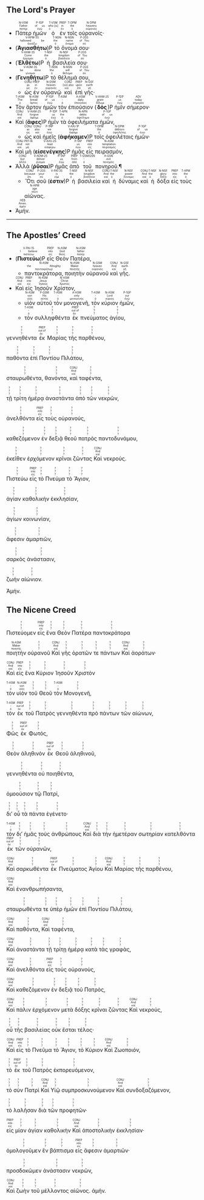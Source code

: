 ## The Lord's Prayer

- <RUBY><ruby><ruby>Πάτερ<rt>πατήρ</rt></ruby><rt>Father</rt></ruby><rt>N-VSM</rt></RUBY> <RUBY><ruby><ruby>ἡμῶν<rt>ἐγώ</rt></ruby><rt>of us</rt></ruby><rt>P-1GP</rt></RUBY> <RUBY><ruby><ruby>ὁ<rt>ὁ</rt></ruby><rt>who [is]</rt></ruby><rt>T-VSM</rt></RUBY> <RUBY><ruby><ruby>ἐν<rt>ἐν</rt></ruby><rt>in</rt></ruby><rt>PREP</rt></RUBY> <RUBY><ruby><ruby>τοῖς<rt>ὁ</rt></ruby><rt>the</rt></ruby><rt>T-DPM</rt></RUBY> <RUBY><ruby><ruby>οὐρανοῖς·<rt>οὐρανός</rt></ruby><rt>heavens</rt></ruby><rt>N-DPM</rt></RUBY> 
- (<RUBY><ruby><ruby><strong>Ἁγιασθήτω</strong><rt>ἁγιάζω</rt></ruby><rt>hallowed be</rt></ruby><rt>V-APM-3S</rt></RUBY>)P <RUBY><ruby><ruby>τὸ<rt>ὁ</rt></ruby><rt>the</rt></ruby><rt>T-NSN</rt></RUBY> <RUBY><ruby><ruby>ὄνομά<rt>ὄνομα</rt></ruby><rt>name</rt></ruby><rt>N-NSN</rt></RUBY> <RUBY><ruby><ruby>σου·<rt>σύ</rt></ruby><rt>of You</rt></ruby><rt>P-2GS</rt></RUBY>
- (<RUBY><ruby><ruby><strong>Ἐλθέτω</strong><rt>ἔρχομαι</rt></ruby><rt>Come</rt></ruby><rt>V-AAM-3S</rt></RUBY>)P <RUBY><ruby><ruby>ἡ<rt>ὁ</rt></ruby><rt>the</rt></ruby><rt>T-NSF</rt></RUBY> <RUBY><ruby><ruby>βασιλεία<rt>βασιλεία</rt></ruby><rt>kingdom</rt></ruby><rt>N-NSF</rt></RUBY> <RUBY><ruby><ruby>σου·<rt>σύ</rt></ruby><rt>of You</rt></ruby><rt>P-2GS</rt></RUBY> 
- (<RUBY><ruby><ruby><strong>Γενηθήτω</strong><rt>γίνομαι</rt></ruby><rt>be done</rt></ruby><rt>V-AOM-3S</rt></RUBY>)P <RUBY><ruby><ruby>τὸ<rt>ὁ</rt></ruby><rt>the</rt></ruby><rt>T-NSN</rt></RUBY> <RUBY><ruby><ruby>θέλημά<rt>θέλημα</rt></ruby><rt>will</rt></ruby><rt>N-NSN</rt></RUBY> <RUBY><ruby><ruby>σου,<rt>σύ</rt></ruby><rt>of You</rt></ruby><rt>P-2GS</rt></RUBY> 
	- <RUBY><ruby><ruby>ὡς<rt>ὡς</rt></ruby><rt>as</rt></ruby><rt>CONJ</rt></RUBY> <RUBY><ruby><ruby>ἐν<rt>ἐν</rt></ruby><rt>in</rt></ruby><rt>PREP</rt></RUBY> <RUBY><ruby><ruby>οὐρανῷ<rt>οὐρανός</rt></ruby><rt>heaven</rt></ruby><rt>N-DSM</rt></RUBY> <RUBY><ruby><ruby>καὶ<rt>καί</rt></ruby><rt>[so] also</rt></ruby><rt>CONJ</rt></RUBY> <RUBY><ruby><ruby>ἐπὶ<rt>ἐπί</rt></ruby><rt>upon</rt></ruby><rt>PREP</rt></RUBY> <RUBY><ruby><ruby>γῆς·<rt>γῆ</rt></ruby><rt>earth</rt></ruby><rt>N-GSF</rt></RUBY> 
- <RUBY><ruby><ruby>Τὸν<rt>ὁ</rt></ruby><rt>The</rt></ruby><rt>T-ASM</rt></RUBY> <RUBY><ruby><ruby>ἄρτον<rt>ἄρτος</rt></ruby><rt>bread</rt></ruby><rt>N-ASM</rt></RUBY> <RUBY><ruby><ruby>ἡμῶν<rt>ἐγώ</rt></ruby><rt>of us</rt></ruby><rt>P-1GP</rt></RUBY> <RUBY><ruby><ruby>τὸν<rt>ὁ</rt></ruby><rt>-</rt></ruby><rt>T-ASM</rt></RUBY> <RUBY><ruby><ruby>ἐπιούσιον<rt>ἐπιούσιος</rt></ruby><rt>daily</rt></ruby><rt>A-ASM</rt></RUBY> (<RUBY><ruby><ruby><strong>δὸς</strong><rt>δίδωμι</rt></ruby><rt>grant</rt></ruby><rt>V-AAM-2S</rt></RUBY>)P <RUBY><ruby><ruby>ἡμῖν<rt>ἐγώ</rt></ruby><rt>us</rt></ruby><rt>P-1DP</rt></RUBY> <RUBY><ruby><ruby>σήμερον·<rt>σήμερον</rt></ruby><rt>today</rt></ruby><rt>ADV</rt></RUBY> 
- <RUBY><ruby><ruby>Καὶ<rt>καί</rt></ruby><rt>And</rt></ruby><rt>CONJ</rt></RUBY> (<RUBY><ruby><ruby><strong>ἄφες</strong><rt>ἀφίημι</rt></ruby><rt>forgive</rt></ruby><rt>V-AAM-2S</rt></RUBY>)P <RUBY><ruby><ruby>ἡμῖν<rt>ἐγώ</rt></ruby><rt>us</rt></ruby><rt>P-1DP</rt></RUBY> <RUBY><ruby><ruby>τὰ<rt>ὁ</rt></ruby><rt>the</rt></ruby><rt>T-APN</rt></RUBY> <RUBY><ruby><ruby>ὀφειλήματα<rt>ὀφείλημα</rt></ruby><rt>debts</rt></ruby><rt>N-APN</rt></RUBY> <RUBY><ruby><ruby>ἡμῶν,<rt>ἐγώ</rt></ruby><rt>of us</rt></ruby><rt>P-1GP</rt></RUBY> 
	- <RUBY><ruby><ruby>ὡς<rt>ὡς</rt></ruby><rt>as</rt></ruby><rt>CONJ</rt></RUBY> <RUBY><ruby><ruby>καὶ<rt>καί</rt></ruby><rt>also</rt></ruby><rt>CONJ</rt></RUBY> <RUBY><ruby><ruby>ἡμεῖς<rt>ἐγώ</rt></ruby><rt>we</rt></ruby><rt>P-1NP</rt></RUBY> (<RUBY><ruby><ruby><strong>ἀφήκαμεν</strong><rt>ἀφίημι</rt></ruby><rt>forgive</rt></ruby><rt>V-AAI-1P</rt></RUBY>)P <RUBY><ruby><ruby>τοῖς<rt>ὁ</rt></ruby><rt>the</rt></ruby><rt>T-DPM</rt></RUBY> <RUBY><ruby><ruby>ὀφειλέταις<rt>ὀφειλέτης</rt></ruby><rt>debtors</rt></ruby><rt>N-DPM</rt></RUBY> <RUBY><ruby><ruby>ἡμῶν·<rt>ἐγώ</rt></ruby><rt>of us</rt></ruby><rt>P-1GP</rt></RUBY> 
- <RUBY><ruby><ruby>Καὶ<rt>καί</rt></ruby><rt>And</rt></ruby><rt>CONJ</rt></RUBY> <RUBY><ruby><ruby>μὴ<rt>μή</rt></ruby><rt>not</rt></ruby><rt>PRT-N</rt></RUBY> (<RUBY><ruby><ruby><strong>εἰσενέγκῃς</strong><rt>εἰσφέρω</rt></ruby><rt>lead</rt></ruby><rt>V-AAS-2S</rt></RUBY>)P <RUBY><ruby><ruby>ἡμᾶς<rt>ἐγώ</rt></ruby><rt>us</rt></ruby><rt>P-1AP</rt></RUBY> <RUBY><ruby><ruby>εἰς<rt>εἰς</rt></ruby><rt>into</rt></ruby><rt>PREP</rt></RUBY> <RUBY><ruby><ruby>πειρασμόν,<rt>πειρασμός</rt></ruby><rt>temptation</rt></ruby><rt>N-ASM</rt></RUBY> 
- <RUBY><ruby><ruby>Ἀλλὰ<rt>ἀλλά</rt></ruby><rt>but</rt></ruby><rt>CONJ</rt></RUBY> (<RUBY><ruby><ruby><strong>ῥῦσαι</strong><rt>ῥύομαι</rt></ruby><rt>deliver</rt></ruby><rt>V-ADM-2S</rt></RUBY>)P <RUBY><ruby><ruby>ἡμᾶς<rt>ἐγώ</rt></ruby><rt>us</rt></ruby><rt>P-1AP</rt></RUBY> <RUBY><ruby><ruby>ἀπὸ<rt>ἀπό</rt></ruby><rt>from</rt></ruby><rt>PREP</rt></RUBY> <RUBY><ruby><ruby>τοῦ<rt>ὁ</rt></ruby><rt>-</rt></ruby><rt>T-GSM⁞GSN</rt></RUBY> <RUBY><ruby><ruby>πονηροῦ.¶<rt>πονηρός</rt></ruby><rt>evil</rt></ruby><rt>A-GSN</rt></RUBY> 
	- <RUBY><ruby><ruby>Ὅτι<rt>ὅτι</rt></ruby><rt>because</rt></ruby><rt>CONJ</rt></RUBY> <RUBY><ruby><ruby>σοῦ<rt>σύ</rt></ruby><rt>your</rt></ruby><rt>P-2GS</rt></RUBY> (<RUBY><ruby><ruby><strong>ἐστιν</strong><rt>εἰμί</rt></ruby><rt>is</rt></ruby><rt>V-PAI-3S</rt></RUBY>)P <RUBY><ruby><ruby>ἡ<rt>ὁ</rt></ruby><rt>the</rt></ruby><rt>T-NSF</rt></RUBY> <RUBY><ruby><ruby>βασιλεία<rt>βασιλεία</rt></ruby><rt>kingdom</rt></ruby><rt>N-NSF</rt></RUBY> <RUBY><ruby><ruby>καὶ<rt>καί</rt></ruby><rt>And</rt></ruby><rt>CONJ</rt></RUBY> <RUBY><ruby><ruby>ἡ<rt>ὁ</rt></ruby><rt>the</rt></ruby><rt>T-NSF</rt></RUBY> <RUBY><ruby><ruby>δύναμις<rt>δύναμις</rt></ruby><rt>power</rt></ruby><rt>N-NSF</rt></RUBY> <RUBY><ruby><ruby>καὶ<rt>καί</rt></ruby><rt>And</rt></ruby><rt>CONJ</rt></RUBY> <RUBY><ruby><ruby>ἡ<rt>ὁ</rt></ruby><rt>the</rt></ruby><rt>T-NSF</rt></RUBY> <RUBY><ruby><ruby>δόξα<rt>δόξα</rt></ruby><rt>glory</rt></ruby><rt>N-NSF</rt></RUBY> <RUBY><ruby><ruby>εἰς<rt>εἰς</rt></ruby><rt>into</rt></ruby><rt>PREP</rt></RUBY> <RUBY><ruby><ruby>τοὺς<rt>ὁ</rt></ruby><rt>the</rt></ruby><rt>T-APM</rt></RUBY> <RUBY><ruby><ruby>αἰῶνας.<rt>αἰών</rt></ruby><rt>age</rt></ruby><rt>N-APM</rt></RUBY>
- <RUBY><ruby><ruby>Ἀμήν.<rt>ἀμήν</rt></ruby><rt>Amen.</rt></ruby><rt>HEB</rt></RUBY>

<div style='page-break-after: always;'></div>

---

## The Apostles’ Creed
- (<RUBY><ruby><ruby><strong>Πιστεύω</strong><rt>πιστεύω</rt></ruby><rt>I believe</rt></ruby><rt>V-PAI-1S</rt></RUBY>)P <RUBY><ruby><ruby>εἰς<rt>εἰς</rt></ruby><rt>into</rt></ruby><rt>PREP</rt></RUBY> <RUBY><ruby><ruby>Θεὸν<rt>θεός</rt></ruby><rt>God</rt></ruby><rt>N-ASM</rt></RUBY> <RUBY><ruby><ruby>Πατέρα,<rt>πατέρ</rt></ruby><rt>father</rt></ruby><rt>N-ASM</rt></RUBY> 
	- <RUBY><ruby><ruby>παντοκράτορα,<rt>παντοκράτωρ</rt></ruby><rt>the Almighty</rt></ruby><rt>N-ASM</rt></RUBY> <RUBY><ruby><ruby>ποιητὴν<rt>ποιητής</rt></ruby><rt>Maker</rt></ruby><rt>N-ASM</rt></RUBY> <RUBY><ruby><ruby>οὐρανοῦ<rt>οὐρανός</rt></ruby><rt>heaven</rt></ruby><rt>N-GSM</rt></RUBY> <RUBY><ruby><ruby>καὶ<rt>καί</rt></ruby><rt>And</rt></ruby><rt>CONJ</rt></RUBY> <RUBY><ruby><ruby>γῆς.<rt>γῆ</rt></ruby><rt>earth</rt></ruby><rt>N-GSF</rt></RUBY>
- <RUBY><ruby><ruby>Καὶ<rt>καί</rt></ruby><rt>And</rt></ruby><rt>CONJ</rt></RUBY> <RUBY><ruby><ruby>εἰς<rt>εἰς</rt></ruby><rt>into</rt></ruby><rt>PREP</rt></RUBY> <RUBY><ruby><ruby>Ἰησοῦν<rt>Ἰησοῦς</rt></ruby><rt>Jesus</rt></ruby><rt>N-ASM</rt></RUBY> <RUBY><ruby><ruby>Χρίστον,<rt>Χριστός</rt></ruby><rt>Christ</rt></ruby><rt>N-ASM</rt></RUBY> 
	- <RUBY><ruby><ruby>υἱὸν<rt>υἱός</rt></ruby><rt>son</rt></ruby><rt>N-ASM</rt></RUBY> <RUBY><ruby><ruby>αὐτοῦ<rt>αὐτός</rt></ruby><rt>His</rt></ruby><rt>P-GSM</rt></RUBY> <RUBY><ruby><ruby>τὸν<rt>ὁ</rt></ruby><rt>-</rt></ruby><rt>T-ASM</rt></RUBY> <RUBY><ruby><ruby>μονογενῆ,<rt>μονογενής</rt></ruby><rt>only</rt></ruby><rt>A-ASM</rt></RUBY> <RUBY><ruby><ruby>τὸν<rt>ὁ</rt></ruby><rt>-</rt></ruby><rt>T-ASM</rt></RUBY> <RUBY><ruby><ruby>κύριον<rt>κύριος</rt></ruby><rt>Lord</rt></ruby><rt>N-ASM</rt></RUBY> <RUBY><ruby><ruby>ἡμῶν,<rt>ἐγώ</rt></ruby><rt>our</rt></ruby><rt>P-1GP</rt></RUBY> 
	- <RUBY><ruby><ruby>τὸν<rt>ὁ</rt></ruby><rt>-</rt></ruby><rt>T-ASM</rt></RUBY> <RUBY><ruby><ruby>συλληφθέντα<rt>?</rt></ruby><rt>?</rt></ruby><rt>?</rt></RUBY> <RUBY><ruby><ruby>ἐκ<rt>ἐκ</rt></ruby><rt>out of</rt></ruby><rt>PREP</rt></RUBY> <RUBY><ruby><ruby>πνεύματος<rt>?</rt></ruby><rt>?</rt></ruby><rt>?</rt></RUBY> <RUBY><ruby><ruby>ἁγίου,<rt>?</rt></ruby><rt>?</rt></ruby><rt>?</rt></RUBY> 

 <RUBY><ruby><ruby>γεννηθέντα<rt>?</rt></ruby><rt>?</rt></ruby><rt>?</rt></RUBY> <RUBY><ruby><ruby>ἐκ<rt>ἐκ</rt></ruby><rt>out of</rt></ruby><rt>PREP</rt></RUBY> <RUBY><ruby><ruby>Μαρίας<rt>?</rt></ruby><rt>?</rt></ruby><rt>?</rt></RUBY> <RUBY><ruby><ruby>τῆς<rt>?</rt></ruby><rt>?</rt></ruby><rt>?</rt></RUBY> <RUBY><ruby><ruby>παρθένου,<rt>?</rt></ruby><rt>?</rt></ruby><rt>?</rt></RUBY> 

 <RUBY><ruby><ruby>παθόντα<rt>?</rt></ruby><rt>?</rt></ruby><rt>?</rt></RUBY> <RUBY><ruby><ruby>ἐπὶ<rt>?</rt></ruby><rt>?</rt></ruby><rt>?</rt></RUBY> <RUBY><ruby><ruby>Ποντίου<rt>?</rt></ruby><rt>?</rt></ruby><rt>?</rt></RUBY> <RUBY><ruby><ruby>Πιλάτου,<rt>?</rt></ruby><rt>?</rt></ruby><rt>?</rt></RUBY> 

 <RUBY><ruby><ruby>σταυρωθέντα,<rt>?</rt></ruby><rt>?</rt></ruby><rt>?</rt></RUBY> <RUBY><ruby><ruby>θανόντα,<rt>?</rt></ruby><rt>?</rt></ruby><rt>?</rt></RUBY> <RUBY><ruby><ruby>καὶ<rt>καί</rt></ruby><rt>And</rt></ruby><rt>CONJ</rt></RUBY> <RUBY><ruby><ruby>ταφέντα,<rt>?</rt></ruby><rt>?</rt></ruby><rt>?</rt></RUBY> 

 <RUBY><ruby><ruby>τῇ<rt>?</rt></ruby><rt>?</rt></ruby><rt>?</rt></RUBY> <RUBY><ruby><ruby>τρίτη<rt>?</rt></ruby><rt>?</rt></ruby><rt>?</rt></RUBY> <RUBY><ruby><ruby>ἡμέρᾳ<rt>?</rt></ruby><rt>?</rt></ruby><rt>?</rt></RUBY> <RUBY><ruby><ruby>ἀναστάντα<rt>?</rt></ruby><rt>?</rt></ruby><rt>?</rt></RUBY> <RUBY><ruby><ruby>ἀπὸ<rt>?</rt></ruby><rt>?</rt></ruby><rt>?</rt></RUBY> <RUBY><ruby><ruby>τῶν<rt>?</rt></ruby><rt>?</rt></ruby><rt>?</rt></RUBY> <RUBY><ruby><ruby>νεκρῶν,<rt>?</rt></ruby><rt>?</rt></ruby><rt>?</rt></RUBY> 

 <RUBY><ruby><ruby>ἀνελθόντα<rt>?</rt></ruby><rt>?</rt></ruby><rt>?</rt></RUBY> <RUBY><ruby><ruby>εἰς<rt>εἰς</rt></ruby><rt>into</rt></ruby><rt>PREP</rt></RUBY> <RUBY><ruby><ruby>τοὺς<rt>?</rt></ruby><rt>?</rt></ruby><rt>?</rt></RUBY> <RUBY><ruby><ruby>οὐρανούς,<rt>?</rt></ruby><rt>?</rt></ruby><rt>?</rt></RUBY> 

 <RUBY><ruby><ruby>καθεζόμενον<rt>?</rt></ruby><rt>?</rt></ruby><rt>?</rt></RUBY> <RUBY><ruby><ruby>ἐν<rt>?</rt></ruby><rt>?</rt></ruby><rt>?</rt></RUBY> <RUBY><ruby><ruby>δεξιᾷ<rt>?</rt></ruby><rt>?</rt></ruby><rt>?</rt></RUBY> <RUBY><ruby><ruby>θεοῦ<rt>?</rt></ruby><rt>?</rt></ruby><rt>?</rt></RUBY> <RUBY><ruby><ruby>πατρὸς<rt>?</rt></ruby><rt>?</rt></ruby><rt>?</rt></RUBY> <RUBY><ruby><ruby>παντοδυνάμου,<rt>?</rt></ruby><rt>?</rt></ruby><rt>?</rt></RUBY> 

 <RUBY><ruby><ruby>ἐκεῖθεν<rt>?</rt></ruby><rt>?</rt></ruby><rt>?</rt></RUBY> <RUBY><ruby><ruby>ἐρχόμενον<rt>?</rt></ruby><rt>?</rt></ruby><rt>?</rt></RUBY> <RUBY><ruby><ruby>κρῖναι<rt>?</rt></ruby><rt>?</rt></ruby><rt>?</rt></RUBY> <RUBY><ruby><ruby>ζῶντας<rt>?</rt></ruby><rt>?</rt></ruby><rt>?</rt></RUBY> <RUBY><ruby><ruby>Καὶ<rt>καί</rt></ruby><rt>And</rt></ruby><rt>CONJ</rt></RUBY> νεκρούς.

  

<RUBY><ruby><ruby>Πιστεύω<rt>?</rt></ruby><rt>?</rt></ruby><rt>?</rt></RUBY> <RUBY><ruby><ruby>εἰς<rt>εἰς</rt></ruby><rt>into</rt></ruby><rt>PREP</rt></RUBY> <RUBY><ruby><ruby>τὸ<rt>?</rt></ruby><rt>?</rt></ruby><rt>?</rt></RUBY> <RUBY><ruby><ruby>Πνεύμα<rt>?</rt></ruby><rt>?</rt></ruby><rt>?</rt></RUBY> <RUBY><ruby><ruby>τὸ<rt>?</rt></ruby><rt>?</rt></ruby><rt>?</rt></RUBY> <RUBY><ruby><ruby>Ἅγιον,<rt>?</rt></ruby><rt>?</rt></ruby><rt>?</rt></RUBY> 

<RUBY><ruby><ruby>ἁγίαν<rt>?</rt></ruby><rt>?</rt></ruby><rt>?</rt></RUBY> <RUBY><ruby><ruby>καθολικὴν<rt>?</rt></ruby><rt>?</rt></ruby><rt>?</rt></RUBY> <RUBY><ruby><ruby>ἐκκλησίαν,<rt>?</rt></ruby><rt>?</rt></ruby><rt>?</rt></RUBY> 

<RUBY><ruby><ruby>ἁγίων<rt>?</rt></ruby><rt>?</rt></ruby><rt>?</rt></RUBY> <RUBY><ruby><ruby>κοινωνίαν,<rt>?</rt></ruby><rt>?</rt></ruby><rt>?</rt></RUBY> 

<RUBY><ruby><ruby>ἄφεσιν<rt>?</rt></ruby><rt>?</rt></ruby><rt>?</rt></RUBY> <RUBY><ruby><ruby>ἁμαρτιῶν,<rt>?</rt></ruby><rt>?</rt></ruby><rt>?</rt></RUBY> 

<RUBY><ruby><ruby>σαρκὸς<rt>?</rt></ruby><rt>?</rt></ruby><rt>?</rt></RUBY> <RUBY><ruby><ruby>ἀνάστασιν,<rt>?</rt></ruby><rt>?</rt></ruby><rt>?</rt></RUBY> 

<RUBY><ruby><ruby>ζωήν<rt>?</rt></ruby><rt>?</rt></ruby><rt>?</rt></RUBY> <RUBY><ruby><ruby>αἰώνιον.<rt>?</rt></ruby><rt>?</rt></ruby><rt>?</rt></RUBY> 

Ἀμήν.



## The Nicene Creed

<RUBY><ruby><ruby>Πιστεύομεν<rt>?</rt></ruby><rt>?</rt></ruby><rt>?</rt></RUBY> <RUBY><ruby><ruby>εἰς<rt>εἰς</rt></ruby><rt>into</rt></ruby><rt>PREP</rt></RUBY> <RUBY><ruby><ruby>ἕνα<rt>?</rt></ruby><rt>?</rt></ruby><rt>?</rt></RUBY> <RUBY><ruby><ruby>Θεὸν<rt>?</rt></ruby><rt>?</rt></ruby><rt>?</rt></RUBY> <RUBY><ruby><ruby>Πατέρα<rt>?</rt></ruby><rt>?</rt></ruby><rt>?</rt></RUBY> <RUBY><ruby><ruby>παντοκράτορα<rt>?</rt></ruby><rt>?</rt></ruby><rt>?</rt></RUBY> 

<RUBY><ruby><ruby>ποιητὴν<rt>ποιητής</rt></ruby><rt>Maker</rt></ruby><rt>N-ASM</rt></RUBY> <RUBY><ruby><ruby>οὐρανοῦ<rt>?</rt></ruby><rt>?</rt></ruby><rt>?</rt></RUBY> <RUBY><ruby><ruby>Καὶ<rt>καί</rt></ruby><rt>And</rt></ruby><rt>CONJ</rt></RUBY> <RUBY><ruby><ruby>γῆς<rt>?</rt></ruby><rt>?</rt></ruby><rt>?</rt></RUBY> <RUBY><ruby><ruby>ὁρατῶν<rt>?</rt></ruby><rt>?</rt></ruby><rt>?</rt></RUBY> <RUBY><ruby><ruby>τε<rt>?</rt></ruby><rt>?</rt></ruby><rt>?</rt></RUBY> <RUBY><ruby><ruby>πάντων<rt>?</rt></ruby><rt>?</rt></ruby><rt>?</rt></RUBY> <RUBY><ruby><ruby>Καὶ<rt>καί</rt></ruby><rt>And</rt></ruby><rt>CONJ</rt></RUBY> <RUBY><ruby><ruby>ἀοράτων·<rt>?</rt></ruby><rt>?</rt></ruby><rt>?</rt></RUBY> 

<RUBY><ruby><ruby>Καὶ<rt>καί</rt></ruby><rt>And</rt></ruby><rt>CONJ</rt></RUBY> <RUBY><ruby><ruby>εἰς<rt>εἰς</rt></ruby><rt>into</rt></ruby><rt>PREP</rt></RUBY> <RUBY><ruby><ruby>ἕνα<rt>?</rt></ruby><rt>?</rt></ruby><rt>?</rt></RUBY> <RUBY><ruby><ruby>Κύριον<rt>?</rt></ruby><rt>?</rt></ruby><rt>?</rt></RUBY> <RUBY><ruby><ruby>Ἰησοῦν<rt>?</rt></ruby><rt>?</rt></ruby><rt>?</rt></RUBY> <RUBY><ruby><ruby>Χριστὸν<rt>?</rt></ruby><rt>?</rt></ruby><rt>?</rt></RUBY> 

<RUBY><ruby><ruby>τὸν<rt>ὁ</rt></ruby><rt>-</rt></ruby><rt>T-ASM</rt></RUBY> <RUBY><ruby><ruby>υἱὸν<rt>υἱός</rt></ruby><rt>son</rt></ruby><rt>N-ASM</rt></RUBY> <RUBY><ruby><ruby>τοῦ<rt>?</rt></ruby><rt>?</rt></ruby><rt>?</rt></RUBY> <RUBY><ruby><ruby>Θεοῦ<rt>?</rt></ruby><rt>?</rt></ruby><rt>?</rt></RUBY> <RUBY><ruby><ruby>τὸν<rt>ὁ</rt></ruby><rt>-</rt></ruby><rt>T-ASM</rt></RUBY> <RUBY><ruby><ruby>Μονογενῆ,<rt>?</rt></ruby><rt>?</rt></ruby><rt>?</rt></RUBY> 

<RUBY><ruby><ruby>τὸν<rt>ὁ</rt></ruby><rt>-</rt></ruby><rt>T-ASM</rt></RUBY> <RUBY><ruby><ruby>ἐκ<rt>ἐκ</rt></ruby><rt>out of</rt></ruby><rt>PREP</rt></RUBY> <RUBY><ruby><ruby>τοῦ<rt>?</rt></ruby><rt>?</rt></ruby><rt>?</rt></RUBY> <RUBY><ruby><ruby>Πατρὸς<rt>?</rt></ruby><rt>?</rt></ruby><rt>?</rt></RUBY> <RUBY><ruby><ruby>γεννηθέντα<rt>?</rt></ruby><rt>?</rt></ruby><rt>?</rt></RUBY> <RUBY><ruby><ruby>πρὸ<rt>?</rt></ruby><rt>?</rt></ruby><rt>?</rt></RUBY> <RUBY><ruby><ruby>πάντων<rt>?</rt></ruby><rt>?</rt></ruby><rt>?</rt></RUBY> <RUBY><ruby><ruby>τῶν<rt>?</rt></ruby><rt>?</rt></ruby><rt>?</rt></RUBY> <RUBY><ruby><ruby>αἰώνων,<rt>?</rt></ruby><rt>?</rt></ruby><rt>?</rt></RUBY> 

<RUBY><ruby><ruby>Φῶς<rt>?</rt></ruby><rt>?</rt></ruby><rt>?</rt></RUBY> <RUBY><ruby><ruby>ἐκ<rt>ἐκ</rt></ruby><rt>out of</rt></ruby><rt>PREP</rt></RUBY> <RUBY><ruby><ruby>Φωτός,<rt>?</rt></ruby><rt>?</rt></ruby><rt>?</rt></RUBY> 

<RUBY><ruby><ruby>Θεὸν<rt>?</rt></ruby><rt>?</rt></ruby><rt>?</rt></RUBY> <RUBY><ruby><ruby>ἀληθινὸν<rt>?</rt></ruby><rt>?</rt></ruby><rt>?</rt></RUBY> <RUBY><ruby><ruby>ἐκ<rt>ἐκ</rt></ruby><rt>out of</rt></ruby><rt>PREP</rt></RUBY> <RUBY><ruby><ruby>Θεοῦ<rt>?</rt></ruby><rt>?</rt></ruby><rt>?</rt></RUBY> <RUBY><ruby><ruby>ἀληθινοῦ,<rt>?</rt></ruby><rt>?</rt></ruby><rt>?</rt></RUBY> 

<RUBY><ruby><ruby>γεννηθέντα<rt>?</rt></ruby><rt>?</rt></ruby><rt>?</rt></RUBY> <RUBY><ruby><ruby>οὐ<rt>?</rt></ruby><rt>?</rt></ruby><rt>?</rt></RUBY> <RUBY><ruby><ruby>ποιηθέντα,<rt>?</rt></ruby><rt>?</rt></ruby><rt>?</rt></RUBY> 

<RUBY><ruby><ruby>ὁμοούσιον<rt>?</rt></ruby><rt>?</rt></ruby><rt>?</rt></RUBY> <RUBY><ruby><ruby>τῷ<rt>?</rt></ruby><rt>?</rt></ruby><rt>?</rt></RUBY> <RUBY><ruby><ruby>Πατρί,<rt>?</rt></ruby><rt>?</rt></ruby><rt>?</rt></RUBY> 

<RUBY><ruby><ruby>δι’<rt>?</rt></ruby><rt>?</rt></ruby><rt>?</rt></RUBY> <RUBY><ruby><ruby>οὗ<rt>?</rt></ruby><rt>?</rt></ruby><rt>?</rt></RUBY> <RUBY><ruby><ruby>τὰ<rt>?</rt></ruby><rt>?</rt></ruby><rt>?</rt></RUBY> <RUBY><ruby><ruby>πάντα<rt>?</rt></ruby><rt>?</rt></ruby><rt>?</rt></RUBY> <RUBY><ruby><ruby>ἐγένετο·<rt>?</rt></ruby><rt>?</rt></ruby><rt>?</rt></RUBY> 

<RUBY><ruby><ruby>τὸν<rt>ὁ</rt></ruby><rt>-</rt></ruby><rt>T-ASM</rt></RUBY> <RUBY><ruby><ruby>δι’<rt>?</rt></ruby><rt>?</rt></ruby><rt>?</rt></RUBY> <RUBY><ruby><ruby>ἡμᾶς<rt>?</rt></ruby><rt>?</rt></ruby><rt>?</rt></RUBY> <RUBY><ruby><ruby>τοὺς<rt>?</rt></ruby><rt>?</rt></ruby><rt>?</rt></RUBY> <RUBY><ruby><ruby>ἀνθρώπους<rt>?</rt></ruby><rt>?</rt></ruby><rt>?</rt></RUBY> <RUBY><ruby><ruby>Καὶ<rt>καί</rt></ruby><rt>And</rt></ruby><rt>CONJ</rt></RUBY> <RUBY><ruby><ruby>διὰ<rt>?</rt></ruby><rt>?</rt></ruby><rt>?</rt></RUBY> <RUBY><ruby><ruby>τὴν<rt>?</rt></ruby><rt>?</rt></ruby><rt>?</rt></RUBY> <RUBY><ruby><ruby>ἡμετέραν<rt>?</rt></ruby><rt>?</rt></ruby><rt>?</rt></RUBY> <RUBY><ruby><ruby>σωτηρίαν<rt>?</rt></ruby><rt>?</rt></ruby><rt>?</rt></RUBY> <RUBY><ruby><ruby>κατελθόντα<rt>?</rt></ruby><rt>?</rt></ruby><rt>?</rt></RUBY> <RUBY><ruby><ruby>ἐκ<rt>ἐκ</rt></ruby><rt>out of</rt></ruby><rt>PREP</rt></RUBY> <RUBY><ruby><ruby>τῶν<rt>?</rt></ruby><rt>?</rt></ruby><rt>?</rt></RUBY> <RUBY><ruby><ruby>οὐρανῶν,<rt>?</rt></ruby><rt>?</rt></ruby><rt>?</rt></RUBY> 

<RUBY><ruby><ruby>Καὶ<rt>καί</rt></ruby><rt>And</rt></ruby><rt>CONJ</rt></RUBY> <RUBY><ruby><ruby>σαρκωθέντα<rt>?</rt></ruby><rt>?</rt></ruby><rt>?</rt></RUBY> <RUBY><ruby><ruby>ἐκ<rt>ἐκ</rt></ruby><rt>out of</rt></ruby><rt>PREP</rt></RUBY> <RUBY><ruby><ruby>Πνεύματος<rt>?</rt></ruby><rt>?</rt></ruby><rt>?</rt></RUBY> <RUBY><ruby><ruby>Ἁγίου<rt>?</rt></ruby><rt>?</rt></ruby><rt>?</rt></RUBY> <RUBY><ruby><ruby>Καὶ<rt>καί</rt></ruby><rt>And</rt></ruby><rt>CONJ</rt></RUBY> <RUBY><ruby><ruby>Μαρίας<rt>?</rt></ruby><rt>?</rt></ruby><rt>?</rt></RUBY> <RUBY><ruby><ruby>τῆς<rt>?</rt></ruby><rt>?</rt></ruby><rt>?</rt></RUBY> <RUBY><ruby><ruby>παρθένου,<rt>?</rt></ruby><rt>?</rt></ruby><rt>?</rt></RUBY> 

<RUBY><ruby><ruby>Καὶ<rt>καί</rt></ruby><rt>And</rt></ruby><rt>CONJ</rt></RUBY> <RUBY><ruby><ruby>ἐνανθρωπήσαντα,<rt>?</rt></ruby><rt>?</rt></ruby><rt>?</rt></RUBY> 

<RUBY><ruby><ruby>σταυρωθέντα<rt>?</rt></ruby><rt>?</rt></ruby><rt>?</rt></RUBY> <RUBY><ruby><ruby>τε<rt>?</rt></ruby><rt>?</rt></ruby><rt>?</rt></RUBY> <RUBY><ruby><ruby>ὑπὲρ<rt>?</rt></ruby><rt>?</rt></ruby><rt>?</rt></RUBY> <RUBY><ruby><ruby>ἡμῶν<rt>?</rt></ruby><rt>?</rt></ruby><rt>?</rt></RUBY> <RUBY><ruby><ruby>ἐπὶ<rt>?</rt></ruby><rt>?</rt></ruby><rt>?</rt></RUBY> <RUBY><ruby><ruby>Ποντίου<rt>?</rt></ruby><rt>?</rt></ruby><rt>?</rt></RUBY> <RUBY><ruby><ruby>Πιλάτου,<rt>?</rt></ruby><rt>?</rt></ruby><rt>?</rt></RUBY> 

<RUBY><ruby><ruby>Καὶ<rt>καί</rt></ruby><rt>And</rt></ruby><rt>CONJ</rt></RUBY> <RUBY><ruby><ruby>παθόντα,<rt>?</rt></ruby><rt>?</rt></ruby><rt>?</rt></RUBY> <RUBY><ruby><ruby>Καὶ<rt>καί</rt></ruby><rt>And</rt></ruby><rt>CONJ</rt></RUBY> <RUBY><ruby><ruby>ταφέντα,<rt>?</rt></ruby><rt>?</rt></ruby><rt>?</rt></RUBY> 

<RUBY><ruby><ruby>Καὶ<rt>καί</rt></ruby><rt>And</rt></ruby><rt>CONJ</rt></RUBY> <RUBY><ruby><ruby>ἀναστάντα<rt>?</rt></ruby><rt>?</rt></ruby><rt>?</rt></RUBY> <RUBY><ruby><ruby>τῇ<rt>?</rt></ruby><rt>?</rt></ruby><rt>?</rt></RUBY> <RUBY><ruby><ruby>τρίτῃ<rt>?</rt></ruby><rt>?</rt></ruby><rt>?</rt></RUBY> <RUBY><ruby><ruby>ἡμέρᾳ<rt>?</rt></ruby><rt>?</rt></ruby><rt>?</rt></RUBY> <RUBY><ruby><ruby>κατὰ<rt>?</rt></ruby><rt>?</rt></ruby><rt>?</rt></RUBY> <RUBY><ruby><ruby>τὰς<rt>?</rt></ruby><rt>?</rt></ruby><rt>?</rt></RUBY> <RUBY><ruby><ruby>γραφὰς,<rt>?</rt></ruby><rt>?</rt></ruby><rt>?</rt></RUBY> 

<RUBY><ruby><ruby>Καὶ<rt>καί</rt></ruby><rt>And</rt></ruby><rt>CONJ</rt></RUBY> <RUBY><ruby><ruby>ἀνελθόντα<rt>?</rt></ruby><rt>?</rt></ruby><rt>?</rt></RUBY> <RUBY><ruby><ruby>εἰς<rt>εἰς</rt></ruby><rt>into</rt></ruby><rt>PREP</rt></RUBY> <RUBY><ruby><ruby>τοὺς<rt>?</rt></ruby><rt>?</rt></ruby><rt>?</rt></RUBY> <RUBY><ruby><ruby>οὐρανοὺς,<rt>?</rt></ruby><rt>?</rt></ruby><rt>?</rt></RUBY> 

<RUBY><ruby><ruby>Καὶ<rt>καί</rt></ruby><rt>And</rt></ruby><rt>CONJ</rt></RUBY> <RUBY><ruby><ruby>καθεζόμενον<rt>?</rt></ruby><rt>?</rt></ruby><rt>?</rt></RUBY> <RUBY><ruby><ruby>ἐν<rt>?</rt></ruby><rt>?</rt></ruby><rt>?</rt></RUBY> <RUBY><ruby><ruby>δεξιᾷ<rt>?</rt></ruby><rt>?</rt></ruby><rt>?</rt></RUBY> <RUBY><ruby><ruby>τοῦ<rt>?</rt></ruby><rt>?</rt></ruby><rt>?</rt></RUBY> <RUBY><ruby><ruby>Πατρὸς,<rt>?</rt></ruby><rt>?</rt></ruby><rt>?</rt></RUBY> 

<RUBY><ruby><ruby>Καὶ<rt>καί</rt></ruby><rt>And</rt></ruby><rt>CONJ</rt></RUBY> <RUBY><ruby><ruby>πάλιν<rt>?</rt></ruby><rt>?</rt></ruby><rt>?</rt></RUBY> <RUBY><ruby><ruby>ἐρχόμενον<rt>?</rt></ruby><rt>?</rt></ruby><rt>?</rt></RUBY> <RUBY><ruby><ruby>μετὰ<rt>?</rt></ruby><rt>?</rt></ruby><rt>?</rt></RUBY> <RUBY><ruby><ruby>δόξης<rt>?</rt></ruby><rt>?</rt></ruby><rt>?</rt></RUBY> <RUBY><ruby><ruby>κρῖναι<rt>?</rt></ruby><rt>?</rt></ruby><rt>?</rt></RUBY> <RUBY><ruby><ruby>ζῶντας<rt>?</rt></ruby><rt>?</rt></ruby><rt>?</rt></RUBY> <RUBY><ruby><ruby>Καὶ<rt>καί</rt></ruby><rt>And</rt></ruby><rt>CONJ</rt></RUBY> <RUBY><ruby><ruby>νεκρούς,<rt>?</rt></ruby><rt>?</rt></ruby><rt>?</rt></RUBY> 

<RUBY><ruby><ruby>οὗ<rt>?</rt></ruby><rt>?</rt></ruby><rt>?</rt></RUBY> <RUBY><ruby><ruby>τῆς<rt>?</rt></ruby><rt>?</rt></ruby><rt>?</rt></RUBY> <RUBY><ruby><ruby>βασιλείας<rt>?</rt></ruby><rt>?</rt></ruby><rt>?</rt></RUBY> <RUBY><ruby><ruby>οὐκ<rt>?</rt></ruby><rt>?</rt></ruby><rt>?</rt></RUBY> <RUBY><ruby><ruby>ἔσται<rt>?</rt></ruby><rt>?</rt></ruby><rt>?</rt></RUBY> <RUBY><ruby><ruby>τέλος·<rt>?</rt></ruby><rt>?</rt></ruby><rt>?</rt></RUBY> 

<RUBY><ruby><ruby>Καὶ<rt>καί</rt></ruby><rt>And</rt></ruby><rt>CONJ</rt></RUBY> <RUBY><ruby><ruby>εἰς<rt>εἰς</rt></ruby><rt>into</rt></ruby><rt>PREP</rt></RUBY> <RUBY><ruby><ruby>τὸ<rt>?</rt></ruby><rt>?</rt></ruby><rt>?</rt></RUBY> <RUBY><ruby><ruby>Πνεῦμα<rt>?</rt></ruby><rt>?</rt></ruby><rt>?</rt></RUBY> <RUBY><ruby><ruby>τὸ<rt>?</rt></ruby><rt>?</rt></ruby><rt>?</rt></RUBY> <RUBY><ruby><ruby>Ἅγιον,<rt>?</rt></ruby><rt>?</rt></ruby><rt>?</rt></RUBY> <RUBY><ruby><ruby>τὸ<rt>?</rt></ruby><rt>?</rt></ruby><rt>?</rt></RUBY> <RUBY><ruby><ruby>Κύριον<rt>?</rt></ruby><rt>?</rt></ruby><rt>?</rt></RUBY> <RUBY><ruby><ruby>Καὶ<rt>καί</rt></ruby><rt>And</rt></ruby><rt>CONJ</rt></RUBY> <RUBY><ruby><ruby>Ζωοποιόν,<rt>?</rt></ruby><rt>?</rt></ruby><rt>?</rt></RUBY> 

<RUBY><ruby><ruby>τὸ<rt>?</rt></ruby><rt>?</rt></ruby><rt>?</rt></RUBY> <RUBY><ruby><ruby>ἐκ<rt>ἐκ</rt></ruby><rt>out of</rt></ruby><rt>PREP</rt></RUBY> <RUBY><ruby><ruby>τοῦ<rt>?</rt></ruby><rt>?</rt></ruby><rt>?</rt></RUBY> <RUBY><ruby><ruby>Πατρὸς<rt>?</rt></ruby><rt>?</rt></ruby><rt>?</rt></RUBY> <RUBY><ruby><ruby>ἐκπορευόμενον,<rt>?</rt></ruby><rt>?</rt></ruby><rt>?</rt></RUBY> 

<RUBY><ruby><ruby>τὸ<rt>?</rt></ruby><rt>?</rt></ruby><rt>?</rt></RUBY> <RUBY><ruby><ruby>σὺν<rt>?</rt></ruby><rt>?</rt></ruby><rt>?</rt></RUBY> <RUBY><ruby><ruby>Πατρὶ<rt>?</rt></ruby><rt>?</rt></ruby><rt>?</rt></RUBY> <RUBY><ruby><ruby>Καὶ<rt>καί</rt></ruby><rt>And</rt></ruby><rt>CONJ</rt></RUBY> <RUBY><ruby><ruby>Υἱῷ<rt>?</rt></ruby><rt>?</rt></ruby><rt>?</rt></RUBY> <RUBY><ruby><ruby>συμπροσκυνούμενον<rt>?</rt></ruby><rt>?</rt></ruby><rt>?</rt></RUBY> <RUBY><ruby><ruby>Καὶ<rt>καί</rt></ruby><rt>And</rt></ruby><rt>CONJ</rt></RUBY> <RUBY><ruby><ruby>συνδοξαζόμενον,<rt>?</rt></ruby><rt>?</rt></ruby><rt>?</rt></RUBY> 

<RUBY><ruby><ruby>τὸ<rt>?</rt></ruby><rt>?</rt></ruby><rt>?</rt></RUBY> <RUBY><ruby><ruby>λαλῆσαν<rt>?</rt></ruby><rt>?</rt></ruby><rt>?</rt></RUBY> <RUBY><ruby><ruby>διὰ<rt>?</rt></ruby><rt>?</rt></ruby><rt>?</rt></RUBY> <RUBY><ruby><ruby>τῶν<rt>?</rt></ruby><rt>?</rt></ruby><rt>?</rt></RUBY> <RUBY><ruby><ruby>προφητῶν·<rt>?</rt></ruby><rt>?</rt></ruby><rt>?</rt></RUBY> 

<RUBY><ruby><ruby>εἰς<rt>εἰς</rt></ruby><rt>into</rt></ruby><rt>PREP</rt></RUBY> <RUBY><ruby><ruby>μίαν<rt>?</rt></ruby><rt>?</rt></ruby><rt>?</rt></RUBY> <RUBY><ruby><ruby>ἁγίαν<rt>?</rt></ruby><rt>?</rt></ruby><rt>?</rt></RUBY> <RUBY><ruby><ruby>καθολικὴν<rt>?</rt></ruby><rt>?</rt></ruby><rt>?</rt></RUBY> <RUBY><ruby><ruby>Καὶ<rt>καί</rt></ruby><rt>And</rt></ruby><rt>CONJ</rt></RUBY> <RUBY><ruby><ruby>ἀποστολικὴν<rt>?</rt></ruby><rt>?</rt></ruby><rt>?</rt></RUBY> <RUBY><ruby><ruby>ἐκκλησίαν·<rt>?</rt></ruby><rt>?</rt></ruby><rt>?</rt></RUBY> 

<RUBY><ruby><ruby>ὁμολογοῦμεν<rt>?</rt></ruby><rt>?</rt></ruby><rt>?</rt></RUBY> <RUBY><ruby><ruby>ἓν<rt>?</rt></ruby><rt>?</rt></ruby><rt>?</rt></RUBY> <RUBY><ruby><ruby>βάπτισμα<rt>?</rt></ruby><rt>?</rt></ruby><rt>?</rt></RUBY> <RUBY><ruby><ruby>εἰς<rt>εἰς</rt></ruby><rt>into</rt></ruby><rt>PREP</rt></RUBY> <RUBY><ruby><ruby>ἄφεσιν<rt>?</rt></ruby><rt>?</rt></ruby><rt>?</rt></RUBY> <RUBY><ruby><ruby>ἁμαρτιῶν·<rt>?</rt></ruby><rt>?</rt></ruby><rt>?</rt></RUBY> 

<RUBY><ruby><ruby>προσδοκῶμεν<rt>?</rt></ruby><rt>?</rt></ruby><rt>?</rt></RUBY> <RUBY><ruby><ruby>ἀνάστασιν<rt>?</rt></ruby><rt>?</rt></ruby><rt>?</rt></RUBY> <RUBY><ruby><ruby>νεκρῶν,<rt>?</rt></ruby><rt>?</rt></ruby><rt>?</rt></RUBY> 

<RUBY><ruby><ruby>Καὶ<rt>καί</rt></ruby><rt>And</rt></ruby><rt>CONJ</rt></RUBY> <RUBY><ruby><ruby>ζωὴν<rt>?</rt></ruby><rt>?</rt></ruby><rt>?</rt></RUBY> <RUBY><ruby><ruby>τοῦ<rt>?</rt></ruby><rt>?</rt></ruby><rt>?</rt></RUBY> <RUBY><ruby><ruby>μέλλοντος<rt>?</rt></ruby><rt>?</rt></ruby><rt>?</rt></RUBY> <RUBY><ruby><ruby>αἰῶνος.<rt>?</rt></ruby><rt>?</rt></ruby><rt>?</rt></RUBY> ἀμήν.